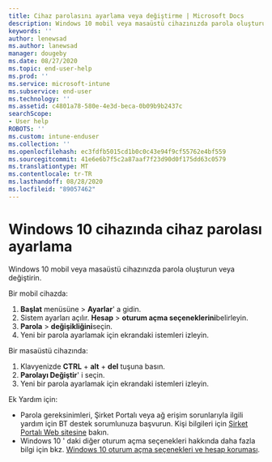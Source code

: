 ```yaml
---
title: Cihaz parolasını ayarlama veya değiştirme | Microsoft Docs
description: Windows 10 mobil veya masaüstü cihazınızda parola oluşturun veya değiştirin.
keywords: ''
author: lenewsad
ms.author: lanewsad
manager: dougeby
ms.date: 08/27/2020
ms.topic: end-user-help
ms.prod: ''
ms.service: microsoft-intune
ms.subservice: end-user
ms.technology: ''
ms.assetid: c4801a78-580e-4e3d-beca-0b09b9b2437c
searchScope:
- User help
ROBOTS: ''
ms.custom: intune-enduser
ms.collection: ''
ms.openlocfilehash: ec3fdfb5015cd1b0c0c43e94f9cf55762e4bf559
ms.sourcegitcommit: 41e6e6b7f5c2a87aaf7f23d90d0f175dd63c0579
ms.translationtype: MT
ms.contentlocale: tr-TR
ms.lasthandoff: 08/28/2020
ms.locfileid: "89057462"
---
```

# <a name="set-a-device-password-on-windows-10-device"></a>Windows 10 cihazında cihaz parolası ayarlama
Windows 10 mobil veya masaüstü cihazınızda parola oluşturun veya değiştirin. 

Bir mobil cihazda:

1. **Başlat** menüsüne > **Ayarlar**' a gidin.
2. Sistem ayarları açılır. **Hesap**  >  **oturum açma seçeneklerini**belirleyin.
3. **Parola**  >  **değişikliğini**seçin.
4. Yeni bir parola ayarlamak için ekrandaki istemleri izleyin.  

Bir masaüstü cihazında:  
1. Klavyenizde **CTRL** + **alt** + **del** tuşuna basın.   
2. **Parolayı Değiştir**' i seçin.
3. Yeni bir parola ayarlamak için ekrandaki istemleri izleyin.  

Ek Yardım için: 
 
* Parola gereksinimleri, Şirket Portalı veya ağ erişim sorunlarıyla ilgili yardım için BT destek sorumlunuza başvurun. Kişi bilgileri için [Şirket Portalı Web sitesine](https://go.microsoft.com/fwlink/?linkid=2010980) bakın.  
* Windows 10 ' daki diğer oturum açma seçenekleri hakkında daha fazla bilgi için bkz. [Windows 10 oturum açma seçenekleri ve hesap koruması](https://support.microsoft.com/help/4468253/windows-10-sign-in-options-and-privacy).  

